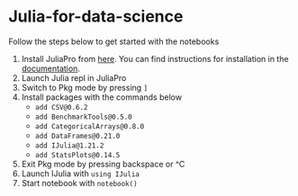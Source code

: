 # Julia-for-data-science

Follow the steps below to get started with the notebooks

1. Install JuliaPro from [here](https://juliacomputing.com/products/juliapro). You can find instructions for installation in the [documentation](https://juliacomputing.com/docs/). 
2. Launch Julia repl in JuliaPro
3. Switch to Pkg mode by pressing `]`
4. Install packages with the commands below
    - `add CSV@0.6.2`
    - `add BenchmarkTools@0.5.0`
    - `add CategoricalArrays@0.8.0`
    - `add DataFrames@0.21.0`
    - `add IJulia@1.21.2`
    - `add StatsPlots@0.14.5`
5. Exit Pkg mode by pressing backspace or ^C
6. Launch IJulia with `using IJulia`
7. Start notebook with `notebook()`
